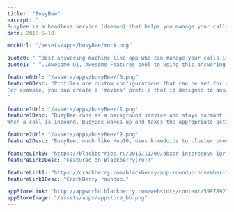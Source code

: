 ```yaml
---
title:  "BusyBee"
excerpt: "
BusyBee is a headless service (daemon) that helps you manage your calls and acts as an answering machine for those busy hours."
date: 2016-5-10

mockUrl: "/assets/apps/busyBee/mock.png"

quote0: " “Best answering machine like app who can manage your calls if you are busy or driving.. well done :)”"
quote1: " “..Awesome UI, Awesome Features cool to using this answering machine, work perfect on BlackBerry Z10. Thanks dev...”"

feature0Url: "/assets/apps/busyBee/f0.png"
feature0Desc: "Profiles are custom configurations that can be set for a specific duration or a geofenced area and will handle all calls for that period/area.<br/>
For example, you can create a 'movies' profile that is designed to answer your calls when you enter the theater or when you set it for the duration of the movie.<br/><br/>
"

feature1Url: "/assets/apps/busyBee/f1.png"
feature1Desc: "BusyBee runs as a background service and stays dormant for most of it's running cycle. It registers itself to an inbound call signal emitted by the OS.<br/> 
When a call is inbound, BusyBee wakes up and takes the appropriate action for the call. After the call is managed, it returns back to being dormant. This ensures a very low battery footprint."

feature2Url: "/assets/apps/busyBee/f2.png"
feature2Desc: "BusyBee, much like Hub10, uses k-medoids to cluster users. Priority and custom user groups override profile behavior and make sure that important calls always go through."

featureLink0: "https://blackberries.ru/2015/11/09/obzor-interesnyx-igr-i-prilozhenij-dlya-blackberry-za-proshedshuyu-nedelyu-9/2//"
featureLink0Desc: "Featured on Blackberry(ru)!"

featureLink1: "https://crackberry.com/blackberry-app-roundup-november-13-2015"
featureLink1Desc: "CrackBerry roundup."

appStoreLink: "http://appworld.blackberry.com/webstore/content/59978923"
appStoreImage: "/assets/apps/appstore_bb.png"
---
```

